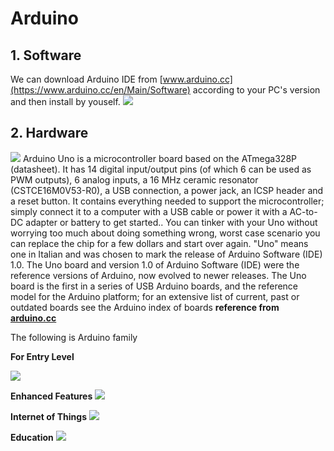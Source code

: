 # Arduino

## 1. Software
We can download Arduino IDE from [www.arduino.cc](https://www.arduino.cc/en/Main/Software) according to your PC's version and then install by youself.
![](https://gitlab.com/picbed/bed/uploads/fc43aa8769dd9935106558474b9dc073/arduino_ui.png
)
## 2. Hardware


![](https://gitlab.com/picbed/bed/uploads/9d4306ae40072cc40857177a01d4f73c/a000066_featured_5.jpg
)
Arduino Uno is a microcontroller board based on the ATmega328P (datasheet). It has 14 digital input/output pins (of which 6 can be used as PWM outputs), 6 analog inputs, a 16 MHz ceramic resonator (CSTCE16M0V53-R0), a USB connection, a power jack, an ICSP header and a reset button. It contains everything needed to support the microcontroller; simply connect it to a computer with a USB cable or power it with a AC-to-DC adapter or battery to get started.. You can tinker with your Uno without worrying too much about doing something wrong, worst case scenario you can replace the chip for a few dollars and start over again. 
"Uno" means one in Italian and was chosen to mark the release of Arduino Software (IDE) 1.0. The Uno board and version 1.0 of Arduino Software (IDE) were the reference versions of Arduino, now evolved to newer releases. The Uno board is the first in a series of USB Arduino boards, and the reference model for the Arduino platform; for an extensive list of current, past or outdated boards see the Arduino index of boards
**reference from [arduino.cc](https://store.arduino.cc/usa/arduino-uno-rev3)**

The following is Arduino  family


**For Entry Level**

![](https://gitlab.com/picbed/bed/uploads/fc61573ce94379ade9d85767694ae594/WX20200414-203551_2x.png
)

**Enhanced Features**
![](https://gitlab.com/picbed/bed/uploads/06f5cc98202d7b25f69f2c09bca24463/WX20200414-203618_2x.png)

**Internet of Things**
![](https://gitlab.com/picbed/bed/uploads/d12b7147bb3be32e74eb2c01125bc710/WX20200414-203634_2x.png)

**Education**
![](https://gitlab.com/picbed/bed/uploads/a49e751018cf2dc054795a7fca38f72f/WX20200414-203646_2x.png)







